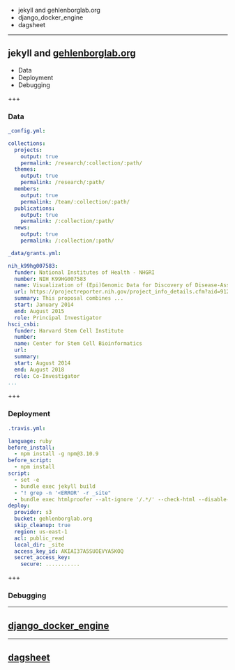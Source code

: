 - jekyll and gehlenborglab.org
- django_docker_engine
- dagsheet

---

## jekyll and [gehlenborglab.org](https://github.com/hms-dbmi/gehlenborglab-website)

- Data
- Deployment
- Debugging

+++

### Data

```yaml
_config.yml:

collections:
  projects:
    output: true
    permalink: /research/:collection/:path/
  themes:
    output: true
    permalink: /research/:path/
  members:
    output: true
    permalink: /team/:collection/:path/
  publications:
    output: true
    permalink: /:collection/:path/
  news:
    output: true
    permalink: /:collection/:path/
```

```yaml
_data/grants.yml:

nih_k99hg007583:
  funder: National Institutes of Health - NHGRI
  number: NIH K99HG007583
  name: Visualization of (Epi)Genomic Data for Discovery of Disease-Associated Variants
  url: https://projectreporter.nih.gov/project_info_details.cfm?aid=9128459&icde=33407223
  summary: This proposal combines ...
  start: January 2014
  end: August 2015
  role: Principal Investigator
hsci_csbi:
  funder: Harvard Stem Cell Institute
  number: 
  name: Center for Stem Cell Bioinformatics
  url: 
  summary: 
  start: August 2014
  end: August 2018
  role: Co-Investigator
...
```

+++

### Deployment

```yaml
.travis.yml:

language: ruby
before_install:
  - npm install -g npm@3.10.9
before_script:
  - npm install
script:
  - set -e
  - bundle exec jekyll build
  - "! grep -n '<ERROR' -r _site"
  - bundle exec htmlproofer --alt-ignore '/.*/' --check-html --disable-external --assume-extension ./_site
deploy:
  provider: s3
  bucket: gehlenborglab.org
  skip_cleanup: true
  region: us-east-1
  acl: public_read
  local_dir: _site
  access_key_id: AKIAI37A5SUOEVYA5KOQ
  secret_access_key:
    secure: ...........
```
+++

### Debugging

---

## [django_docker_engine](https://github.com/refinery-platform/django_docker_engine)

---

## [dagsheet](https://github.com/mccalluc/dagsheet)
